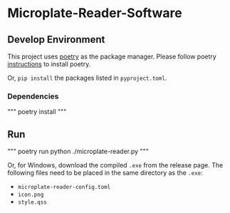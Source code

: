 # Microplate-Reader-Software

## Develop Environment

This project uses [poetry](https://python-poetry.org/) as the package manager. Please follow poetry [instructions](https://python-poetry.org/docs/#installation) to install poetry.

Or, `pip install` the packages listed in `pyproject.toml`.

### Dependencies

"""
poetry install
"""

## Run

"""
poetry run python ./microplate-reader.py
"""

Or, for Windows, download the compiled `.exe` from the release page. The following files need to be placed in the same directory as the `.exe`:

- `microplate-reader-config.toml`
- `icon.png`
- `style.qss`
